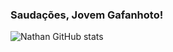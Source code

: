 ### Saudações, Jovem Gafanhoto!

![Nathan GitHub stats](https://github-readme-stats.vercel.app/api?username=NullPointerKiller&show_icons=true&theme=radical)

